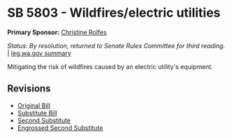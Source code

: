 # SB 5803 - Wildfires/electric utilities
**Primary Sponsor:** [Christine Rolfes](/person/leg/christine.rolfes.md)

*Status: By resolution, returned to Senate Rules Committee for third reading.* | [leg.wa.gov summary](https://app.leg.wa.gov/billsummary?BillNumber=5803&Year=2021)

Mitigating the risk of wildfires caused by an electric utility's equipment.

## Revisions
* [Original Bill](1/)
* [Substitute Bill](S/)
* [Second Substitute](S2/)
* [Engrossed Second Substitute](S2.E/)